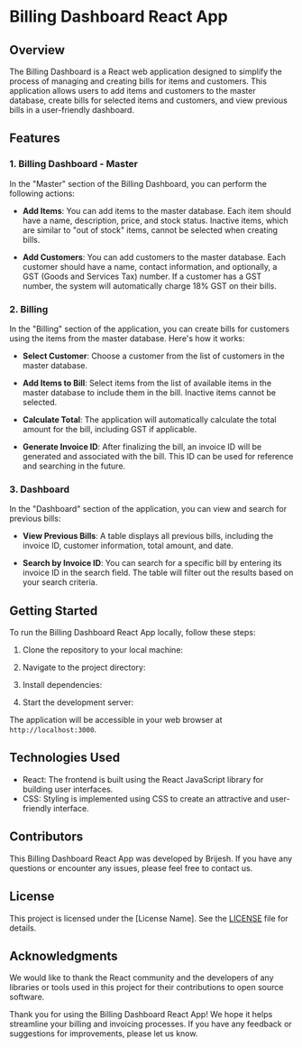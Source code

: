 # Billing Dashboard React App

## Overview

The Billing Dashboard is a React web application designed to simplify the process of managing and creating bills for items and customers. This application allows users to add items and customers to the master database, create bills for selected items and customers, and view previous bills in a user-friendly dashboard.

## Features

### 1. Billing Dashboard - Master

In the "Master" section of the Billing Dashboard, you can perform the following actions:

- **Add Items**: You can add items to the master database. Each item should have a name, description, price, and stock status. Inactive items, which are similar to "out of stock" items, cannot be selected when creating bills.

- **Add Customers**: You can add customers to the master database. Each customer should have a name, contact information, and optionally, a GST (Goods and Services Tax) number. If a customer has a GST number, the system will automatically charge 18% GST on their bills.

### 2. Billing

In the "Billing" section of the application, you can create bills for customers using the items from the master database. Here's how it works:

- **Select Customer**: Choose a customer from the list of customers in the master database.

- **Add Items to Bill**: Select items from the list of available items in the master database to include them in the bill. Inactive items cannot be selected.

- **Calculate Total**: The application will automatically calculate the total amount for the bill, including GST if applicable.

- **Generate Invoice ID**: After finalizing the bill, an invoice ID will be generated and associated with the bill. This ID can be used for reference and searching in the future.

### 3. Dashboard

In the "Dashboard" section of the application, you can view and search for previous bills:

- **View Previous Bills**: A table displays all previous bills, including the invoice ID, customer information, total amount, and date.

- **Search by Invoice ID**: You can search for a specific bill by entering its invoice ID in the search field. The table will filter out the results based on your search criteria.

## Getting Started

To run the Billing Dashboard React App locally, follow these steps:

1. Clone the repository to your local machine:

2. Navigate to the project directory:

3. Install dependencies:

4. Start the development server:

The application will be accessible in your web browser at `http://localhost:3000`.

## Technologies Used

- React: The frontend is built using the React JavaScript library for building user interfaces.
- CSS: Styling is implemented using CSS to create an attractive and user-friendly interface.

## Contributors

This Billing Dashboard React App was developed by Brijesh. If you have any questions or encounter any issues, please feel free to contact us.

## License

This project is licensed under the [License Name]. See the [LICENSE](LICENSE) file for details.

## Acknowledgments

We would like to thank the React community and the developers of any libraries or tools used in this project for their contributions to open source software.

Thank you for using the Billing Dashboard React App! We hope it helps streamline your billing and invoicing processes. If you have any feedback or suggestions for improvements, please let us know.
